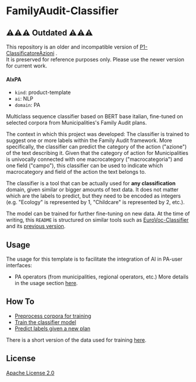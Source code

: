 #  FamilyAudit-Classifier
## ⚠️⚠️⚠️ Outdated ⚠️⚠️⚠️

This repository is an older and incompatible version of [P1-ClassificatoreAzioni](https://github.com/FluveFV/P1-ClassificatoreAzioni.git) .  
It is preserved for reference purposes only. Please use the newer version for current work.


#### AIxPA

-   `kind`: product-template
-   `ai`: NLP
-   `domain`: PA

Multiclass sequence classifier based on BERT base italian, fine-tuned on selected corpora from Municipalities's Family Audit plans. 

The context in which this project was developed:
The classifier is trained to suggest one or more labels within the Family Audit framework. More specifically, the classifier can predict the category of the action ("azione") of the text describing it.
Given that the category of action for Municipalities is univocally connected with one macrocategory ("macrocategoria") and one field ("campo"), this classifier can be used to indicate which macrocategory and field of the action the text belongs to. 

The classifier is a tool that can be actually used for **any classification** domain, given similar or bigger amounts of text data. It does not matter which are the labels to predict, but they need to be encoded as integers (e.g. "Ecology" is represented by 1, "Childcare" is represented by 2, etc.). 

The model can be trained for further fine-tuning on new data. 
At the time of writing, this ```README``` is structured on similar tools such as [EuroVoc-Classifier](https://github.com/tn-aixpa/eurovoc-classifier/blob/main/README.md) and its [previous version](https://github.com/bocchilorenzo/AutoEuroVoc/blob/main/README.md).


## Usage

The usage for this template is to facilitate the integration of AI in PA-user interfaces:
- PA operators (from municipalities, regional operators, etc.)
More details in the usage section [here](./docs/howto).


## How To

-   [Preprocess corpora for training](./src/preprocess.ipynb)
-   [Train the classifier model](./docs/howto/train.md)
-   [Predict labels given a new plan](./docs/howto/predict.md)

There is a short version of the data used for training [here](./src/addestramento.gzip).

## License

[Apache License 2.0](./LICENSE)

